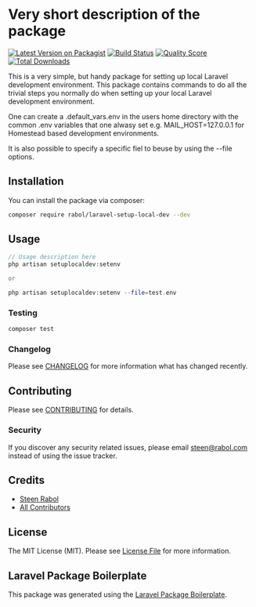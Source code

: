 # Very short description of the package

[![Latest Version on Packagist](https://img.shields.io/packagist/v/rabol/laravel-setup-local-dev.svg?style=flat-square)](https://packagist.org/packages/rabol/laravel-setup-local-dev)
[![Build Status](https://img.shields.io/travis/rabol/laravel-setup-local-dev/master.svg?style=flat-square)](https://travis-ci.org/rabol/laravel-setup-local-dev)
[![Quality Score](https://img.shields.io/scrutinizer/g/rabol/laravel-setup-local-dev.svg?style=flat-square)](https://scrutinizer-ci.com/g/rabol/laravel-setup-local-dev)
[![Total Downloads](https://img.shields.io/packagist/dt/rabol/laravel-setup-local-dev.svg?style=flat-square)](https://packagist.org/packages/rabol/laravel-setup-local-dev)

This is a very simple, but handy package for setting up local Laravel development environment.
This package contains commands to do all the trivial steps you normally do when setting up your local Laravel development environment.

One can create a .default_vars.env in the users home directory with the common .env variables that one alwasy set e.g. MAIL_HOST=127.0.0.1 for Homestead based development environments.

It is also possible to specify a specific fiel to beuse by using the --file options.
## Installation

You can install the package via composer:

```bash
composer require rabol/laravel-setup-local-dev --dev
```

## Usage

``` php
// Usage description here
php artisan setuplocaldev:setenv

or

php artisan setuplocaldev:setenv --file=test.env


```

### Testing

``` bash
composer test
```

### Changelog

Please see [CHANGELOG](CHANGELOG.md) for more information what has changed recently.

## Contributing

Please see [CONTRIBUTING](CONTRIBUTING.md) for details.

### Security

If you discover any security related issues, please email steen@rabol.com instead of using the issue tracker.

## Credits

- [Steen Rabol](https://github.com/rabol)
- [All Contributors](../../contributors)

## License

The MIT License (MIT). Please see [License File](LICENSE.md) for more information.

## Laravel Package Boilerplate

This package was generated using the [Laravel Package Boilerplate](https://laravelpackageboilerplate.com).
